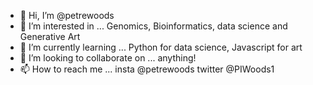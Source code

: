 - 👋 Hi, I’m @petrewoods
- 👀 I’m interested in ... Genomics, Bioinformatics, data science and Generative Art
- 🌱 I’m currently learning ... Python for data science, Javascript for art
- 💞️ I’m looking to collaborate on ... anything!
- 📫 How to reach me ... insta @petrewoods twitter @PIWoods1

<!---
petrewoods/petrewoods is a ✨ special ✨ repository because its `README.md` (this file) appears on your GitHub profile.
You can click the Preview link to take a look at your changes.
--->
